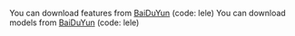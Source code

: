You can download features from [BaiDuYun](https://pan.baidu.com/s/1p2NxjISbWdg4nOCKseR2Gg) (code: lele)
You can download models from [BaiDuYun](https://pan.baidu.com/s/1-dnqekw4I6bdbhNM1UMiAQ) (code: lele) 
